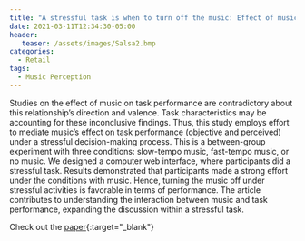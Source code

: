 ```yaml
---
title: "A stressful task is when to turn off the music: Effect of music on task performance mediated by cognitive effort"
date: 2021-03-11T12:34:30-05:00
header:
   teaser: /assets/images/Salsa2.bmp
categories:
  - Retail
tags:
  - Music Perception
---
```


Studies on the effect of music on task performance are contradictory about this relationship’s direction and valence. 
Task characteristics may be accounting for these inconclusive findings. Thus, this study employs effort to mediate 
music’s effect on task performance (objective and perceived) under a stressful decision-making process. 
This is a between-group experiment with three conditions: slow-tempo music, fast-tempo music, or no music. 
We designed a computer web interface, where participants did a stressful task. Results demonstrated that participants 
made a strong effort under the conditions with music. Hence, turning the music off under stressful activities is 
favorable in terms of performance. The article contributes to understanding 
the interaction between music and task performance, expanding the discussion within a stressful task.

Check out the [paper](https://doi.org/10.1177/0305735621996027){:target="_blank"}


